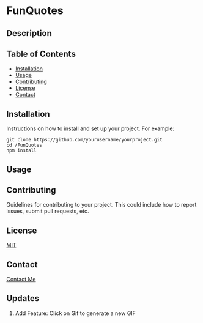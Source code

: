 # FunQuotes

## Description


## Table of Contents
- [Installation](#installation)
- [Usage](#usage)
- [Contributing](#contributing)
- [License](#license)
- [Contact](#contact)

## Installation
Instructions on how to install and set up your project. For example:
```
git clone https://github.com/yourusername/yourproject.git
cd /FunQuotes
npm install
```

## Usage


## Contributing
Guidelines for contributing to your project. This could include how to report issues, submit pull requests, etc.

## License
[MIT](https://github.com/whoskite/FunQuotes/blob/main/LICENSE)


## Contact
[Contact Me](https://github.com/whoskite)

## Updates
1. Add Feature: Click on Gif to generate a new GIF